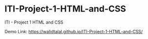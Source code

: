 # ITI-Project-1-HTML-and-CSS
ITI - Project 1 HTML and CSS

Demo Link: https://walidtalal.github.io/ITI-Project-1-HTML-and-CSS/
